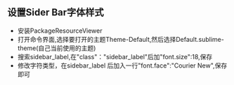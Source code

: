 ## 设置Sider Bar字体样式
* 安装PackageResourceViewer
* 打开命令界面,选择要打开的主题Theme-Default,然后选择Default.sublime-theme(自己当前使用的主题)
* 搜索sidebar_label,在"class"："sidebar_label"后加"font.size":18,保存
* 修改字符类型，在sidebar_label 后加入一行"font.face":"Courier New",保存即可
